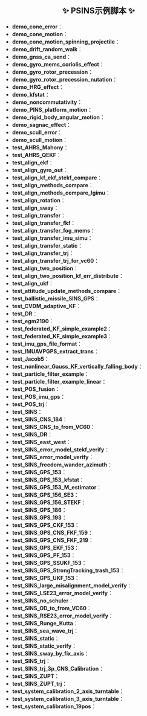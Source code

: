 <div align="center">
    <a name="Acknowledge"></a>
	<h2>✨&nbsp;PSINS示例脚本&nbsp;✨</h2>
</div>

* **demo_cone_error**：
* **demo_cone_motion**：
* **demo_cone_motion_spinning_projectile**：
* **demo_drift_random_walk**：
* **demo_gnss_ca_send**：
* **demo_gyro_mems_coriolis_effect**：
* **demo_gyro_rotor_precession**：
* **demo_gyro_rotor_precession_nutation**：
* **demo_HRG_effect**：
* **demo_kfstat**：
* **demo_noncommutativity**：
* **demo_PINS_platform_motion**：
* **demo_rigid_body_angular_motion**：
* **demo_sagnac_effect**：
* **demo_scull_error**：
* **demo_scull_motion**：
* **test_AHRS_Mahony**：
* **test_AHRS_QEKF**：
* **test_align_ekf**：
* **test_align_gyro_out**：
* **test_align_kf_ekf_stekf_compare**：
* **test_align_methods_compare**：
* **test_align_methods_compare_lgimu**：
* **test_align_rotation**：
* **test_align_sway**：
* **test_align_transfer**：
* **test_align_transfer_fkf**：
* **test_align_transfer_fog_mems**：
* **test_align_transfer_imu_simu**：
* **test_align_transfer_static**：
* **test_align_transfer_trj**：
* **test_align_transfer_trj_for_vc60**：
* **test_align_two_position**：
* **test_align_two_position_kf_err_distribute**：
* **test_align_ukf**：
* **test_attitude_update_methods_compare**：
* **test_ballistic_missile_SINS_GPS**：
* **test_CVDM_adaptive_KF**：
* **test_DR**：
* **test_egm2190**：
* **test_federated_KF_simple_example2**：
* **test_federated_KF_simple_example3**：
* **test_imu_gps_file_format**：
* **test_IMUAVPGPS_extract_trans**：
* **test_Jacob5**：
* **test_nonlinear_Gauss_KF_vertically_falling_body**：
* **test_particle_filter_example**：
* **test_particle_filter_example_linear**：
* **test_POS_fusion**：
* **test_POS_imu_gps**：
* **test_POS_trj**：
* **test_SINS**：
* **test_SINS_CNS_184**：
* **test_SINS_CNS_to_from_VC60**：
* **test_SINS_DR**：
* **test_SINS_east_west**：
* **test_SINS_error_model_stekf_verify**：
* **test_SINS_error_model_verify**：
* **test_SINS_freedom_wander_azimuth**：
* **test_SINS_GPS_153**：
* **test_SINS_GPS_153_kfstat**：
* **test_SINS_GPS_153_M_estimator**：
* **test_SINS_GPS_156_SE3**：
* **test_SINS_GPS_156_STEKF**：
* **test_SINS_GPS_186**：
* **test_SINS_GPS_193**：
* **test_SINS_GPS_CKF_153**：
* **test_SINS_GPS_CNS_FKF_159**：
* **test_SINS_GPS_CNS_FKF_219**：
* **test_SINS_GPS_EKF_153**：
* **test_SINS_GPS_PF_153**：
* **test_SINS_GPS_SSUKF_153**：
* **test_SINS_GPS_StrongTracking_trash_153**：
* **test_SINS_GPS_UKF_153**：
* **test_SINS_large_misalignment_model_verify**：
* **test_SINS_LSE23_error_model_verify**：
* **test_SINS_no_schuler**：
* **test_SINS_OD_to_from_VC60**：
* **test_SINS_RSE23_error_model_verify**：
* **test_SINS_Runge_Kutta**：
* **test_SINS_sea_wave_trj**：
* **test_SINS_static**：
* **test_SINS_static_verify**：
* **test_SINS_sway_by_fix_axis**：
* **test_SINS_trj**：
* **test_SINS_trj_3p_CNS_Calibration**：
* **test_SINS_ZUPT**：
* **test_SINS_ZUPT_trj**：
* **test_system_calibration_2_axis_turntable**：
* **test_system_calibration_3_axis_turntable**：
* **test_system_calibration_19pos**：







